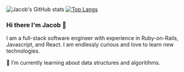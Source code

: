 


![Jacob's GitHub stats](https://github-readme-stats.vercel.app/api?username=jacobkagon&show_icons=true&theme=dark&layout=compact) [![Top Langs](https://github-readme-stats.vercel.app/api/top-langs/?username=jacobkagon&show_icons=true&theme=dark&layout=compact)](https://github.com/jacobkagon/github-readme-stats)

### Hi there I'm Jacob 👋

I am a full-stack software engineer with experience in Ruby-on-Rails, Javascript, and React. I am endlessly curious and love to learn new technologies. 

🌱 I’m currently learning about data structures and algoritihms.

<!--
**jacobkagon/jacobkagon** is a ✨ _special_ ✨ repository because its `README.md` (this file) appears on your GitHub profile.

Here are some ideas to get you started:

- 🔭 I’m currently working on ...
- 👯 I’m looking to collaborate on ...
- 🤔 I’m looking for help with ...
- 💬 Ask me about ...
- 📫 How to reach me: ...
- 😄 Pronouns: ...
- ⚡ Fun fact: ...
-->
